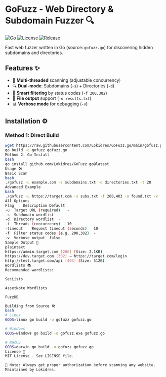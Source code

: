 # GoFuzz - Web Directory & Subdomain Fuzzer 🔍

[![Go](https://img.shields.io/badge/Go-1.18%2B-blue.svg)](https://golang.org/)
[![License](https://img.shields.io/badge/license-MIT-green.svg)](LICENSE)
[![Release](https://img.shields.io/badge/release-v2.1.2-blue.svg)](https://github.com/Lokidres/GoFuzz.go/releases)

Fast web fuzzer written in Go (source: `gofuzz.go`) for discovering hidden subdomains and directories.

## Features ✨
- 🚀 **Multi-threaded** scanning (adjustable concurrency)
- 🔍 **Dual-mode**: Subdomains (`-s`) + Directories (`-d`)
- 🎯 **Smart filtering** by status codes (`-f 200,302`)
- 📂 **File output** support (`-o results.txt`)
- 📊 **Verbose mode** for debugging (`-v`)

## Installation ⚙️
### Method 1: Direct Build
```bash
wget https://raw.githubusercontent.com/Lokidres/GoFuzz.go/main/gofuzz.go
go build -o gofuzz gofuzz.go
Method 2: Go Install
bash
go install github.com/Lokidres/GoFuzz.go@latest
Usage 🛠️
Basic Scan
bash
./gofuzz -u example.com -s subdomains.txt -d directories.txt -t 20
Advanced Example
bash
./gofuzz -u https://target.com -s subs.txt -f 200,403 -o found.txt -v
All Options
Flag	Description	Default
-u	Target URL (required)	-
-s	Subdomain wordlist	-
-d	Directory wordlist	-
-t	Threads (concurrency)	10
-timeout	Request timeout (seconds)	10
-f	Filter status codes (e.g. 200,302)	-
-v	Verbose output	false
Sample Output 📄
plaintext
https://admin.target.com [200] (Size: 2.1KB)
https://dev.target.com [302] → https://target.com/login
http://test.target.com/api [403] (Size: 512B)
Wordlists 📚
Recommended wordlists:

SecLists

AssetNote Wordlists

FuzzDB

Building from Source 🛠️
bash
# Linux
GOOS=linux go build -o gofuzz gofuzz.go

# Windows
GOOS=windows go build -o gofuzz.exe gofuzz.go

# macOS
GOOS=darwin go build -o gofuzz gofuzz.go
License 📜
MIT License - See LICENSE file.

🔐 Note: Always get proper authorization before scanning any website.
Maintained by Lokidres.
